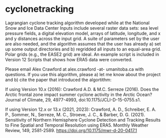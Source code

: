 # cyclonetracking
Lagrangian cyclone tracking algorithm developed while at the National Snow and Ice Data Center
Inputs include several raster data sets: sea level pressure fields, a digital elevation model, arrays of latitude, longitude, and x and y distances across the input grid. A suite of parameters set by the user are also needed, and the algorithm assumes that the user has already a) set up some output directories and b) regridded all inputs to an equal-area grid.  Polar grids (e.g., the EASE2 grid) are ideal. An example script is included in Version 12 Scripts that shows how ERA5 data were converted.

Please email Alex Crawford at alex.crawford -at- umanitoba.ca with questions.  If you use this algorithm, please a) let me know about the project and b) cite the paper that introduced the algortithm:

If using Version 10.x (2016):
Crawford A.D. & M.C. Serreze (2016). Does the Arctic frontal zone impact summer cyclone activity in the Arctic Ocean? Journal of Climate, 29, 4977-4993, doi:10.1175/JCLI-D-15-0755.s1.

If using Version 12.x or 13.x (2021, 2023):
Crawford, A. D., Schreiber, E. A. P., Sommer, N., Serreze, M. C., Stroeve, J. C., & Barber, D. G. (2021). Sensitivity of Northern Hemisphere Cyclone Detection and Tracking Results to Fine Spatial and Temporal Resolution using ERA5. Monthly Weather Review, 149, 2581-2589. https://doi.org/10.1175/mwr-d-20-0417.1

